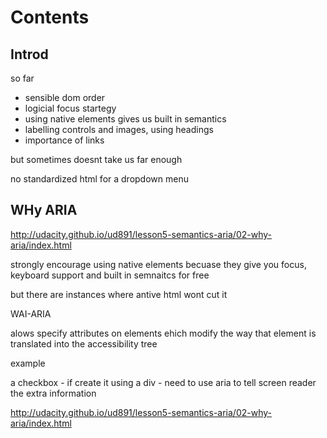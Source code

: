 # Contents

## Introd

so far 
- sensible dom order
- logicial focus startegy
- using native elements gives us built in semantics
- labelling controls and images, using headings 
- importance of links 

but sometimes doesnt take us far enough

no standardized html for a dropdown menu

## WHy ARIA

http://udacity.github.io/ud891/lesson5-semantics-aria/02-why-aria/index.html

strongly encourage using native elements becuase they give you focus, keyboard support and built in semnaitcs for free

but there are instances where antive html wont cut it 

WAI-ARIA

alows specify attributes on elements ehich modify the way that element is translated into the accessibility tree

example

a checkbox - if create it using a div - need to use aria to tell screen reader the extra information 

http://udacity.github.io/ud891/lesson5-semantics-aria/02-why-aria/index.html 